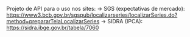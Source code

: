 Projeto de API para o uso nos sites:
-> SGS (expectativas de mercado): https://www3.bcb.gov.br/sgspub/localizarseries/localizarSeries.do?method=prepararTelaLocalizarSeries
-> SIDRA (IPCA): https://sidra.ibge.gov.br/tabela/7060
